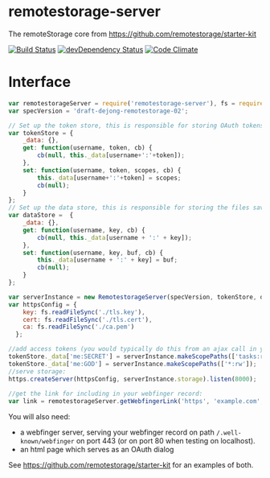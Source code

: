 # remotestorage-server

The remoteStorage core from https://github.com/remotestorage/starter-kit

[![Build Status](https://secure.travis-ci.org/remotestorage/remotestorage-server.png)](http://travis-ci.org/remotestorage/remotestorage-server)
[![devDependency Status](https://david-dm.org/remotestorage/remotestorage-server/dev-status.png)](https://david-dm.org/remotestorage/remotestorage-server#info=devDependencies)
[![Code Climate](https://codeclimate.com/github/remotestorage/remotestorage-server.png)](https://codeclimate.com/github/remotestorage/remotestorage-server)

# Interface

````js
var remotestorageServer = require('remotestorage-server'), fs = require('fs'), https = require('https');
var specVersion = 'draft-dejong-remotestorage-02';

// Set up the token store, this is responsible for storing OAuth tokens
var tokenStore = {
    _data: {},
    get: function(username, token, cb) {
        cb(null, this._data[username+':'+token]);
    },
    set: function(username, token, scopes, cb) {
        this._data[username+':'+token] = scopes; 
        cb(null); 
    }
};
// Set up the data store, this is responsible for storing the files saved on the RemoteStorage server
var dataStore =  {
    _data: {},
    get: function(username, key, cb) {
        cb(null, this._data[username + ':' + key]);
    },
    set: function(username, key, buf, cb) {
        this._data[username + ':' + key] = buf;
        cb(null);
    }
};

var serverInstance = new RemotestorageServer(specVersion, tokenStore, dataStore);
var httpsConfig = {
    key: fs.readFileSync('./tls.key'),
    cert: fs.readFileSync('./tls.cert'),
    ca: fs.readFileSync('./ca.pem')
  };

//add access tokens (you would typically do this from an ajax call in your OAuth dialog):
tokenStore._data['me:SECRET'] = serverInstance.makeScopePaths(['tasks:rw', 'contacts:r']);
tokenStore._data['me:GOD'] = serverInstance.makeScopePaths(['*:rw']);
//serve storage:
https.createServer(httpsConfig, serverInstance.storage).listen(8000);
    
//get the link for including in your webfinger record:
var link = remotestorageServer.getWebfingerLink('https', 'example.com', 8000, 'me', 'https://example.com/auth/me');
````

You will also need:

* a webfinger server, serving your webfinger record on path `/.well-known/webfinger` on port 443 (or on port 80 when testing on localhost).
* an html page which serves as an OAuth dialog

See https://github.com/remotestorage/starter-kit for an examples of both.
